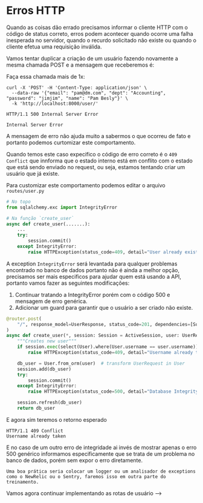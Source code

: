 # Erros HTTP

Quando as coisas dão errado precisamos informar o cliente HTTP com o código de status correto, erros podem acontecer
quando ocorre uma falha inesperada no servidor, quando o recurdo solicitado não existe ou quando o cliente efetua 
uma requisição inválida.

Vamos tentar duplicar a criação de um usuário fazendo novamente a mesma chamada POST e a mensagem que receberemos é:

Faça essa chamada mais de 1x:

```console
curl -X 'POST' -H 'Content-Type: application/json' \
  --data-raw '{"email": "pam@dm.com", "dept": "Accounting", "password": "jimjim", "name": "Pam Besly"}' \
  -k 'http://localhost:8000/user/'
```


```http
HTTP/1.1 500 Internal Server Error

Internal Server Error
```

A mensagem de erro não ajuda muito a sabermos o que ocorreu de fato e portanto podemos curtomizar este comportamento.

Quando temos este caso expecifico o código de erro correto é o `409 Conflict` que innforma que o estado interno está em conflito com o estado que está sendo enviado no request, ou seja, estamos tentando criar um usuário que já existe.

Para customizar este comportamento podemos editar o arquivo `routes/user.py`

```python
# No topo
from sqlalchemy.exc import IntegrityError

# Na função `create_user`
async def create_user(.......):
    ...
    try:
        session.commit()
    except IntegrityError:
        raise HTTPException(status_code=409, detail="User already exists")
```

A exception `IntegrityError` será levantada para qualquer problemas encontrado no banco de dados portanto não é ainda a melhor opção, precisamos ser mais especificos para ajudar quem está usando a API, portanto vamos fazer as seguintes modificações:

1. Continuar tratando a IntegrityError porém com o código 500 e mensagem de erro genérica.
2. Adicionar um guard para garantir que o usuário a ser criado não existe.


```python
@router.post(
    "/", response_model=UserResponse, status_code=201, dependencies=[SuperUser]
)
async def create_user(*, session: Session = ActiveSession, user: UserRequest):
    """Creates new user"""
    if session.exec(select(User).where(User.username == user.username)).first():
        raise HTTPException(status_code=409, detail="Username already taken")

    db_user = User.from_orm(user)  # transform UserRequest in User
    session.add(db_user)
    try:
        session.commit()
    except IntegrityError:
        raise HTTPException(status_code=500, detail="Database IntegrityError")

    session.refresh(db_user)
    return db_user
```

E agora sim teremos o retorno esperado

```http
HTTP/1.1 409 Conflict
Username already taken
```

E no caso de um outro erro de integridade ai invés de mostrar apenas o erro 500 genérico informamos especificamente que se trata de um problema no banco de dados, porém sem expor o erro diretamente.

```admonish note "NOTA"
Uma boa prática seria colocar um logger ou um analisador de exceptions como o NewRelic ou o Sentry, faremos isso em outra parte do treinamento.
```

Vamos agora continuar implementando as rotas de usuário -->
